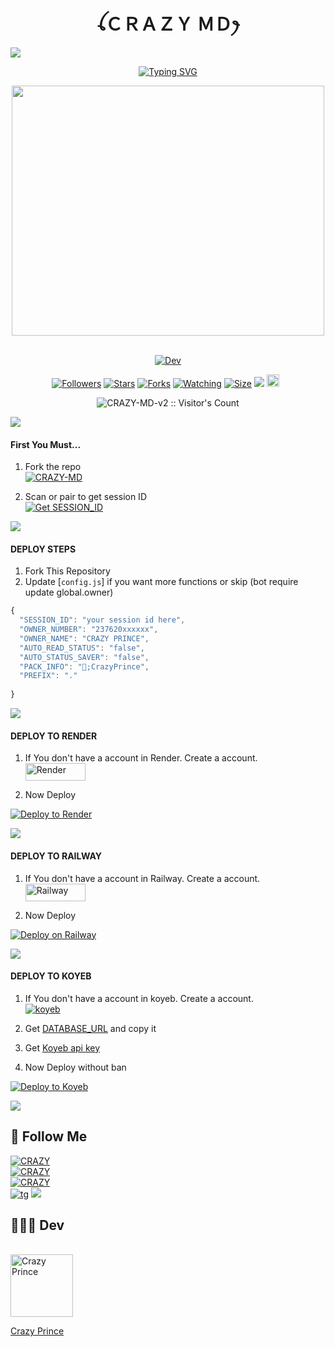<h1 align="center" style="font-weight: bold;">ꪶＣＲＡＺＹ ＭＤꫂ</h1>
<a><img src='https://i.imgur.com/LyHic3i.gif'/></a>
<p align="center">
    <a href="https://git.io/typing-svg">
        <img src="https://readme-typing-svg.demolab.com?font=Black+Ops+One&size=65&pause=500&color=25D30E&center=true&width=1150&height=100&lines=CRAZY+BOT;MULTI+DEVICE+WHATSAPP+BOT;CREATED+BY+CRAZY+PRINCE;RELEASED+BY+@CrazyPrince.2024" alt="Typing SVG" />
    </a>
</p>

<div align="center">
    <img src="https://telegra.ph/file/20cad2459f6d1ef9a7f8b.jpg" width="500" height="400" />
</div>
<br>
<p align="center">
<a href="#"><img title="Dev" src="https://img.shields.io/badge/Dev-CrazyPrince-red.svg?style=for-the-badge&logo=github"></a>
</p>

<div class = "repo" align = "center">
<p align="center">
<a href="https://github.com/CrazyPrince?tab=followers"><img title="Followers" src="https://img.shields.io/github/followers/CrazyPrince?color=green&style=flat-square"></a>
<a href="https://github.com/CrazyPrince/CRAZY-MD-v2/stargazers/"><img title="Stars" src="https://img.shields.io/github/stars/CrazyPrince/CRAZY-MD-v2?color=white&style=flat-square"></a>
<a href="https://github.com/CrazyPrince/CRAZY-MD-v2/network/members"><img title="Forks" src="https://img.shields.io/github/forks/CrazyPrince/CRAZY-MD-v2?color=yellow&style=flat-square"></a>
<a href="https://github.com/CrazyPrince/CRAZY-MD-v2/watchers"><img title="Watching" src="https://img.shields.io/github/watchers/CrazyPrince/CRAZY-MD-v2?label=Watchers&color=red&style=flat-square"></a>
<a href="https://github.com/CrazyPrince/CRAZY-MD-v2"><img title="Size" src="https://img.shields.io/github/repo-size/CrazyPrince/CRAZY-MD-v2?style=flat-square&color=darkred"></a>
<a href="https://hits.seeyoufarm.com"><img src="https://hits.seeyoufarm.com/api/count/incr/badge.svg?url=https://github.com/CrazyPrince/CRAZY-MD-v2/hit-counter&count_bg=%2379C83D&title_bg=%23555555&icon=probot.svg&icon_color=%2304FF00&title=hits&edge_flat=false"/></a>
<a href="https://github.com/CrazyPrince/CRAZY-MD-v2/graphs/commit-activity"><img height="20" src="https://img.shields.io/badge/Maintained-Yes-red.svg"></a>&nbsp;&nbsp;
</p>
</a>
</div>



<p align="center"><img src="https://profile-counter.glitch.me/{CRAZY-MD-v2}/count.svg" alt="CRAZY-MD-v2 :: Visitor's Count" /></p>

<a><img src='https://i.imgur.com/LyHic3i.gif'/></a>

#### First You Must...

1. Fork the repo
    <br>
<a href="https://github.com/CrazyPrince/CRAZY-MD-v2/fork"><img title="CRAZY-MD" src="https://img.shields.io/badge/FORK_CRAZY-MD-h?color=red&style=for-the-badge&logo=stackshare"></a>

2. Scan or pair to get session ID
    <br>
<a href='https://pair-qr-crazy-md1-uxqx.onrender.com' target="_blank"><img alt='Get SESSION_ID' src='https://img.shields.io/badge/Get-Session_ID-100000?style=for-the-badge&logo=scan&logoColor=white&labelColor=blue&color=green'/></a>

<a><img src='https://i.imgur.com/LyHic3i.gif'/></a>
#### DEPLOY STEPS

1. Fork This Repository 
2. Update [`config.js`] if you want more functions or skip (bot require update global.owner)
```js
{
  "SESSION_ID": "your session id here",
  "OWNER_NUMBER": "237620xxxxxx",
  "OWNER_NAME": "CRAZY PRINCE",
  "AUTO_READ_STATUS": "false",
  "AUTO_STATUS_SAVER": "false",
  "PACK_INFO": "👑;CrazyPrince",
  "PREFIX": "."
   
}
```

<a><img src='https://i.imgur.com/LyHic3i.gif'/></a>
#### DEPLOY TO RENDER

1. If You don't have a account in Render. Create a account.
    <br>
<a href='https://dashboard.render.com/register' target="_blank"><img alt='Render' src='https://img.shields.io/badge/REGISTER-h?color=black&style=for-the-badge&logo=render' width="96.35" height="28"/></a></p>

2. Now Deploy
    <br>

[![Deploy to Render](https://render.com/images/deploy-to-render-button.svg)](https://dashboard.render.com/select-repo?type=web)

<a><img src='https://i.imgur.com/LyHic3i.gif'/></a>

#### DEPLOY TO RAILWAY

1. If You don't have a account in Railway. Create a account.
    <br>
<a href='https://railway.app/login' target="_blank"><img alt='Railway' src='https://img.shields.io/badge/LOGIN-h?color=black&style=for-the-badge&logo=railway' width="96.35" height="28"/></a></p>

2. Now Deploy
    <br>

[![Deploy on Railway](https://railway.app/button.svg)](https://railway.app/template/2gWw63?referralCode=Mo3xZD)

<a><img src='https://i.imgur.com/LyHic3i.gif'/></a>

#### DEPLOY TO KOYEB 

1. If You don't have a account in koyeb. Create a account.
    <br>
<a href='https://app.koyeb.com/auth/signup' target="_blank"><img alt='koyeb' src='https://img.shields.io/badge/-Login-black?style=for-the-badge&logo=koyeb&logoColor=white'/></a>

3. Get [DATABASE_URL](https://github.com/A-d-i-t-h-y-a-n/hermit-md/wiki/DATABASE_URL) and copy it

4. Get [Koyeb api key](https://app.koyeb.com/account/api)

2. Now Deploy without ban
    <br>

[![Deploy to Koyeb](https://www.koyeb.com/static/images/deploy/button.svg)](https://app.koyeb.com/deploy?...)

<a><img src='https://i.imgur.com/LyHic3i.gif'/></a>

## 🔗 Follow Me
[![CRAZY](https://img.shields.io/badge/SUBSCRIBE%20ME-red?style=for-the-badge&logo=youtube&logoColor=white)](https://youtube.com/@CrazyPrince/)</br>
[![CRAZY](https://img.shields.io/badge/FOLLOW%20CRAZY%20ON%20WHATSAPP-green?style=for-the-badge&logo=whatsapp&logoColor=white)](https://whatsapp.com/channel/0029VaV3DymGE56jsC8j1M3c)</br>
[![CRAZY](https://img.shields.io/badge/FOLLOW%20SUPPORT%20ON%20WHATSAPP-green?style=for-the-badge&logo=whatsapp&logoColor=white)](https://chat.whatsapp.com/I404Kcfw1JnIwi7n6aRvLe)</br>
[![tg](https://img.shields.io/badge/CrazyMdChat-0A66C2?style=for-the-badge&logo=telegram&logoColor=white)](https://t.me/crazymdChat)
<a><img src='https://i.imgur.com/LyHic3i.gif'/></a>
</br>
## 👨🏽‍💻 Dev
   <br>
    
<img src="https://avatars.githubusercontent.com/u/86961470?s=400&u=ff8e0ed7361e9f7a80b241aaa85fd4a600023421?v=3&s=144" alt="Crazy Prince" width="100" height="100">
<br>
    
[Crazy Prince](https://github.com/CrazyPrince)